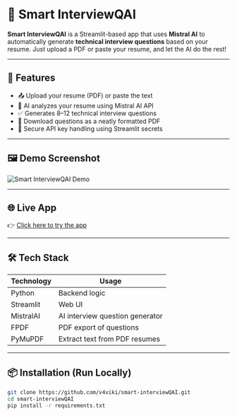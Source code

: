# 🤖 Smart InterviewQAI

**Smart InterviewQAI** is a Streamlit-based app that uses **Mistral AI** to automatically generate **technical interview questions** based on your resume. Just upload a PDF or paste your resume, and let the AI do the rest!

---

## 🚀 Features

- 📤 Upload your resume (PDF) or paste the text
- 🎯 AI analyzes your resume using Mistral AI API
- ✅ Generates 8–12 technical interview questions
- 📄 Download questions as a neatly formatted PDF
- 🔐 Secure API key handling using Streamlit secrets

---

## 🖼️ Demo Screenshot

![Smart InterviewQAI Demo](https://cdn-icons-png.flaticon.com/512/4712/4712100.png)

---

## 🌐 Live App

👉 [Click here to try the app](https://yourusername.streamlit.app)

---

## 🛠️ Tech Stack

| Technology    | Usage                          |
|---------------|---------------------------------|
| Python        | Backend logic                  |
| Streamlit     | Web UI                         |
| MistralAI     | AI interview question generator |
| FPDF          | PDF export of questions         |
| PyMuPDF       | Extract text from PDF resumes   |

---

## 📦 Installation (Run Locally)

```bash
git clone https://github.com/v4viki/smart-interviewQAI.git
cd smart-interviewQAI
pip install -r requirements.txt
